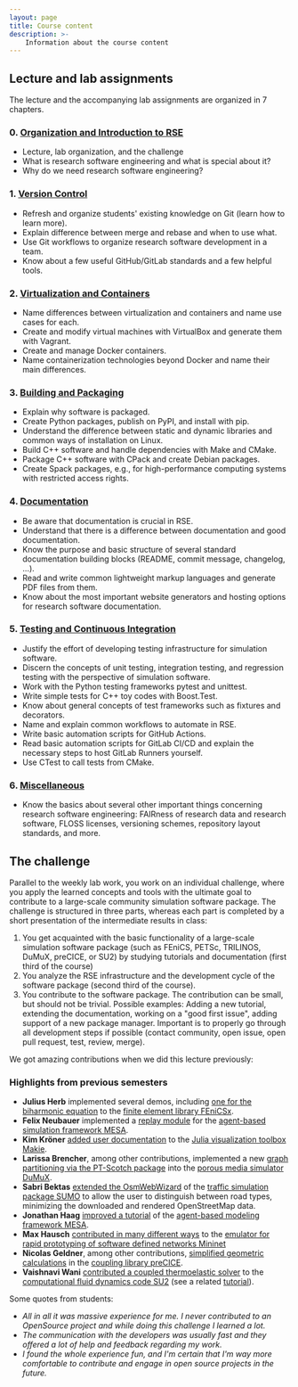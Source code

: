 ```yaml
---
layout: page
title: Course content
description: >-
    Information about the course content
---
```


## Lecture and lab assignments

The lecture and the accompanying lab assignments are organized in 7 chapters.

### 0. [Organization and Introduction to RSE](https://github.com/Simulation-Software-Engineering/Lecture-Material/blob/main/00_organization/README.md)

- Lecture, lab organization, and the challenge
- What is research software engineering and what is special about it?
- Why do we need research software engineering?

### 1. [Version Control](https://github.com/Simulation-Software-Engineering/Lecture-Material/blob/main/01_version_control/README.md)

- Refresh and organize students' existing knowledge on Git (learn how to learn more).
- Explain difference between merge and rebase and when to use what.
- Use Git workflows to organize research software development in a team.
- Know about a few useful GitHub/GitLab standards and a few helpful tools.

### 2. [Virtualization and Containers](https://github.com/Simulation-Software-Engineering/Lecture-Material/blob/main/02_virtualization_and_containers/README.md)

- Name differences between virtualization and containers and name use cases for each.
- Create and modify virtual machines with VirtualBox and generate them with Vagrant.
- Create and manage Docker containers.
- Name containerization technologies beyond Docker and name their main differences.

### 3. [Building and Packaging](https://github.com/Simulation-Software-Engineering/Lecture-Material/blob/main/03_building_and_packaging/README.md)

- Explain why software is packaged.
- Create Python packages, publish on PyPI, and install with pip.
- Understand the difference between static and dynamic libraries and common ways of installation on Linux.
- Build C++ software and handle dependencies with Make and CMake.
- Package C++ software with CPack and create Debian packages.
- Create Spack packages, e.g., for high-performance computing systems with restricted access rights.

### 4. [Documentation](https://github.com/Simulation-Software-Engineering/Lecture-Material/blob/main/04_documentation/README.md)

- Be aware that documentation is crucial in RSE.
- Understand that there is a difference between documentation and good documentation.
- Know the purpose and basic structure of several standard documentation building blocks (README, commit message, changelog, ...).
- Read and write common lightweight markup languages and generate PDF files from them.
- Know about the most important website generators and hosting options for research software documentation.

### 5. [Testing and Continuous Integration](https://github.com/Simulation-Software-Engineering/Lecture-Material/tree/main/05_testing_and_ci)

- Justify the effort of developing testing infrastructure for simulation software.
- Discern the concepts of unit testing, integration testing, and regression testing with the perspective of simulation software.
- Work with the Python testing frameworks pytest and unittest.
- Write simple tests for C++ toy codes with Boost.Test.
- Know about general concepts of test frameworks such as fixtures and decorators.
- Name and explain common workflows to automate in RSE.
- Write basic automation scripts for GitHub Actions.
- Read basic automation scripts for GitLab CI/CD and explain the necessary steps to host GitLab Runners yourself.
- Use CTest to call tests from CMake.

### 6. [Miscellaneous](https://github.com/Simulation-Software-Engineering/Lecture-Material/tree/main/06_miscellaneous)

- Know the basics about several other important things concerning research software engineering: FAIRness of research data and research software, FLOSS licenses, versioning schemes, repository layout standards, and more.

## The challenge

Parallel to the weekly lab work, you work on an individual challenge, where you apply the learned concepts and tools with the ultimate goal to contribute to a large-scale community simulation software package. The challenge is structured in three parts, whereas each part is completed by a short presentation of the intermediate results in class:

1. You get acquainted with the basic functionality of a large-scale simulation software package (such as FEniCS, PETSc, TRILINOS, DuMuX, preCICE, or SU2) by studying tutorials and documentation (first third of the course)
2. You analyze the RSE infrastructure and the development cycle of the software package (second third of the course).
3. You contribute to the software package. The contribution can be small, but should not be trivial. Possible examples: Adding a new tutorial, extending the documentation, working on a "good first issue", adding support of a new package manager. Important is to properly go through all development steps if possible (contact community, open issue, open pull request, test, review, merge).

We got amazing contributions when we did this lecture previously:

### Highlights from previous semesters

- **Julius Herb** implemented several demos, including [one for the biharmonic equation](https://github.com/FEniCS/dolfinx/pull/2508) to the [finite element library FEniCSx](https://fenicsproject.org/).
- **Felix Neubauer** implemented a [replay module](https://github.com/Logende/mesa-replay) for the [agent-based simulation framework MESA](https://mesa.readthedocs.io/latest/).
- **Kim Kröner** [added user documentation](https://github.com/MakieOrg/Makie.jl/pull/1641) to the [Julia visualization toolbox Makie](https://makie.juliaplots.org/stable/).
- **Larissa Brencher**, among other contributions, implemented a new [graph partitioning via the PT-Scotch package](https://git.iws.uni-stuttgart.de/dumux-repositories/dumux/-/merge_requests/3005) into the [porous media simulator DuMuX](https://dumux.org/).
- **Sabri Bektas** [extended the OsmWebWizard](https://github.com/eclipse-sumo/sumo/issues/7585) of the [traffic simulation package SUMO](https://eclipse.dev/sumo/) to allow the user to distinguish between road types, minimizing the downloaded and rendered OpenStreetMap data.
- **Jonathan Haag** [improved a tutorial](https://github.com/projectmesa/mesa/issues/1109) of the [agent-based modeling framework MESA](https://mesa.readthedocs.io/latest/).
- **Max Hausch** [contributed in many different ways](https://github.com/mininet/mininet/pulls?q=is%3Apr+author%3Acheriimoya) to the  [emulator for rapid prototyping of software defined networks Mininet](https://github.com/mininet/mininet)
- **Nicolas Geldner**, among other contributions, [simplified geometric calculations](https://github.com/precice/precice/pull/1179) in the [coupling library preCICE](https://precice.org/).
- **Vaishnavi Wani** [contributed a coupled thermoelastic solver](https://github.com/su2code/SU2/pull/2404) to the [computational fluid dynamics code SU2](https://su2code.github.io/) (see a related [tutorial](https://github.com/Vaish-W/Thermoelasticity)).

Some quotes from students:

- *All in all it was massive experience for me. I never contributed to an OpenSource project and while doing this challenge I learned a lot.*
- *The communication with the developers was usually fast and they offered a lot of help and feedback regarding my work.*
- *I found the whole experience fun, and I'm certain that I'm way more comfortable to contribute and engage in open source projects in the future.*
